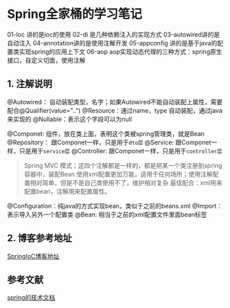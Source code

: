 # Spring全家桶的学习笔记
01-loc 讲的是ioc的使用
02-di 是几种依赖注入的实现方式
03-autowired讲的是自动注入
04-annotation讲的是使用注解开发
05-appconfig 讲的是基于java的配置类实现spring的应用上下文
06-aop aop实现动态代理的三种方式：spring原生接口，自定义切面，使用注解


## 1. 注解说明
@Autowired： 自动装配类型，名字；如果Autowired不能自动装配上属性，需要配合@Qualifier(value="..")
@Resource：通过name，type 自动装配，通过java来实现的
@Nullable：表示这个字段可以为null

@Componet: 组件，放在类上面，表明这个类被spring管理类，就是Bean
@Repository： 跟Componet一样，只是用于`dto层`
@Service: 跟Componet一样，只是用于`service层`
@Controller: 跟Componet一样，只是用于`controller层`
> Spring MVC 模式；这四个注解都是一样的，都是把某一个类注册到spring容器中，装配Bean
> 使用xml配置更加万能，适用于任何场所；使用注解配置相对简单，但是不是自己类使用不了，维护相对复杂
> 最佳配合：xml用来配置bean，注解用来配置属性。

@Configuration：纯java的方式实现bean，类似于之前的beans.xml
@Import：表示导入另外一个配置类
@Bean: 相当于之前的xml配置文件里面bean标签

## 2. 博客参考地址
[SpringIoC博客地址](http://ljh.gold/spring-ioc/)
## 参考文献
[spring的技术文档](https://docs.spring.io/spring/docs/current/spring-framework-reference/core.html)



